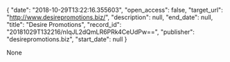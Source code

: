 {
  "date": "2018-10-29T13:22:16.355603", 
  "open_access": false, 
  "target_url": "http://www.desirepromotions.biz/", 
  "description": null, 
  "end_date": null, 
  "title": "Desire Promotions", 
  "record_id": "20181029T132216/nIqJL2dQmLR6PRk4CeUdPw==", 
  "publisher": "desirepromotions.biz", 
  "start_date": null
}

None